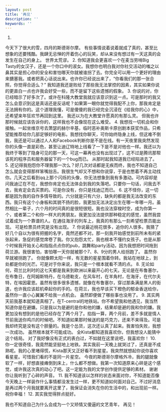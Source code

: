 ```yaml
---
layout: post
title: '再见'
description: ''
keywords: ''
---
```

1.
今天下了很大的雪，四月的斯德哥尔摩。
有些事情说着说着就成了真的，甚至比想象的还要残酷。我肆无忌惮的开着伤心的玩笑，却从来没有想过有一天这真的会发生在自己的身上。
世界太荒谬。
2.
你知道我会更喜欢一个在麦当劳啃Big Tasty的女汉子，还是一个你口中的淑女。我想你也明白我对你社交活动的嗤之以鼻其实是担心你的安全和害怕哪天你就被谁拐了去。你完全可以用一个更好的理由来搪塞我。或者把真心话说出来。也许你已经说出来了，“你看我们的那一张合照，你觉得合适么？”
我知道我还是败给了那些我无法掌控的因素，其实如果你说的更直白一点也许我会好受一些，而不是留下这些遗憾的假象。
3.
你说的对，你已经暗示了好多次了。或许在科隆大教堂我就应该意识到这一点。可是那时的我又怎么会意识到这是真话还是反话呢？如果第一眼你就觉得我配不上你，那我肯定是无法拥有你的。这个道理我懂，可是傻傻的我已经完全沉浸在《给我你的心》中，还希望来年狂欢节再回到这里。
我还以为在大教堂许愿真的有那么灵。
但我也许那时候就应该告诉你的，这样我也不会像现在这么难受。
4.
我想找一切机会和你接触。一起坐维京号去萧瑟的赫尔辛基，临时恶补奥斯卡原创剧本获奖作品，只希望能推荐给你几部足够好的电影。我想找你聊天，可你始终隐身上线，但这难不倒我，我还是可以通过人人和Facebook判断你是不是在线。有一天夜里我突然发现你的头像一直是彩色，甚至让迪辽特地上线看了一下是不是对他也一样。我还以为我终于等到了隐身可见的那一天，可这一幕再也没有出现过了，这不过是腾讯那帮该死的程序员和服务器留下的一个bug而已。
从那时起我知道我已经陷进去了。
5.
还记得我抱怨你不理我那一次么？好几次对话都是无疾而终，我也不知道自己怎么就会变得那样笨嘴拙舌。我很生气却又不想和你说穿，于是也憋着不再主动找你。几天之后看到qq上那个闪烁的头像，你无法想象到我有多激动。可内容却是问我迪辽在不在，我想你肯定也无法体会到我的失落吧。只要你一句话，问我去不去，我肯定会去买票的。可是你没有，你只是找迪辽而已。
6.
这不怪你，这一切都是因为我的自作多情导致的。六分就是只有六分，缺失的都是我无法改变的东西。我只有这个小身板和其貌不扬的脸，我更加无法决定出生在哪一年哪一月。虽然相比一辈子，六个月的时间真的是很短很短。我也没法穿梭时空，成为你第一个，或者第二个和你一样大的男朋友。我更加没法提供那种稳定的感觉，虽然我尝试着成为一个靠谱的人。在通往海牙的列车上，我真的有那么一刻希望检票员能出现。
可是检票员终究是没有出现。
7.
你说最近桃花很多，追你的人很多。我猜了好几个自以为很有把握的名字，竟然还都不对。那一刻我开始感觉到前所未有的紧张起来，急促的感觉席卷了我。你又抱怨太忙，我也根本不懂约女孩子。也是从那个时候我开始关心和指指点点你的pub，跳舞和party活动，因为我想把时间拖到荷兰游。我很害怕，害怕哪一天你就被那个7、8、9分的男人给拐跑了。
虽然你早就被拐跑了。
你就像颗太阳一样，有无数的星星围着你转。我站在地球上，到处都是你的光芒。可是对于你来说，我只是一个根本就看不清的点。
8.
无论如何，荷兰比利时的这七天都是我来到欧洲以来最开心的七天。无论是在布鲁塞尔，在布鲁日，在阿姆斯特丹，在乌德勒支，在风车村，在羊角村，在海牙，在代尔夫特，在埃因霍恩。虽然有很多很多遗憾，就像在布鲁塞尔，穿过那条满是黑人的街道，也许我应该趁机牵起你的手的。在荷兰，我也早该买下橙色的郁金香送给你，虽然你一直小心翼翼不给我一点机会。
虽然即便做了哪些事也没用了。
9.
其实两天前我基本就知道真相了。在T-central的地铁站。你不希望我和他遇见，我当然知道你是在避嫌。只是我以为是避的是你和他的嫌，结果却是避的我和你的嫌。我更加没有想到的是他已经存在了两个月了。掐指一算，两个月前，差不多就是情人节前我送你鸡爪的时候吧。不知道如果那时候送的是巧克力，还来不来得及。可是我却终究是没有这个胆量的。我是个怂货，这次还认真了起来。我害怕失败，我想一次成功。
虽然根本就不可能成功。
全Kista都知道我喜欢你，但我想没人能猜中这个结局。
对了我好像没有正式的表白过，不如就在这里说吧，我喜欢你！
10.
你一定很奇怪，我竟然能坚挺地上地铁。其实我前一天晚上就哭过了，还真是不成熟呢。我的心里堵得慌，Kista那天又正好看不到星星。我突然就想起你说你喜欢看星星。可惜我们看的不是同一片星空。
今夜的斯德哥尔摩格外冷，我的腿就像软了一样，好想直接瘫倒到床上，什么都不想做。我第一次知道原来心碎是这个感觉，或许我这次真的动心了吧。这一定能为我的文学创作提供足够的素材。
谢谢你让我听到了心碎的声音。
11.
我不知道该以怎样的状态来面对你，不知道能否像今天晚上一样装作什么事情都没发生过一样，更不知道如何面对自己。不过好消息是再过两个月我就要离开这里了，我保证会消失在你的生活中的，和出现前一样。
祝你幸福！
12.
其实我觉得胖点挺好。

我也不知道自己为什么会成为一个又矫情又傻逼的文艺青年，
再见！